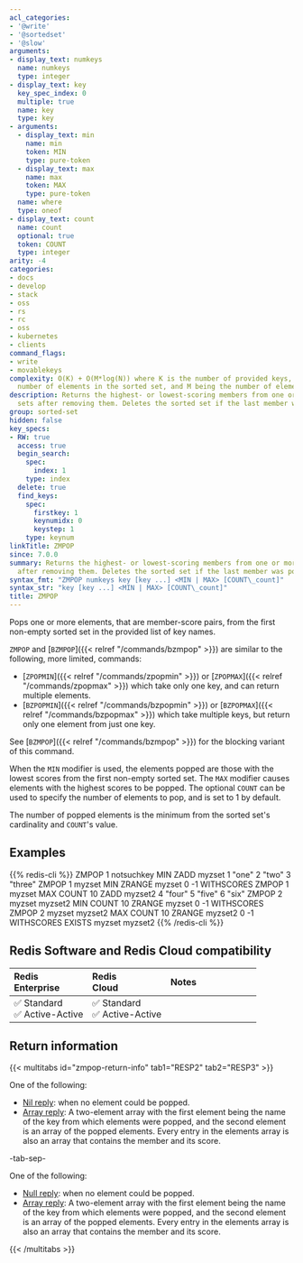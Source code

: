 ```yaml
---
acl_categories:
- '@write'
- '@sortedset'
- '@slow'
arguments:
- display_text: numkeys
  name: numkeys
  type: integer
- display_text: key
  key_spec_index: 0
  multiple: true
  name: key
  type: key
- arguments:
  - display_text: min
    name: min
    token: MIN
    type: pure-token
  - display_text: max
    name: max
    token: MAX
    type: pure-token
  name: where
  type: oneof
- display_text: count
  name: count
  optional: true
  token: COUNT
  type: integer
arity: -4
categories:
- docs
- develop
- stack
- oss
- rs
- rc
- oss
- kubernetes
- clients
command_flags:
- write
- movablekeys
complexity: O(K) + O(M*log(N)) where K is the number of provided keys, N being the
  number of elements in the sorted set, and M being the number of elements popped.
description: Returns the highest- or lowest-scoring members from one or more sorted
  sets after removing them. Deletes the sorted set if the last member was popped.
group: sorted-set
hidden: false
key_specs:
- RW: true
  access: true
  begin_search:
    spec:
      index: 1
    type: index
  delete: true
  find_keys:
    spec:
      firstkey: 1
      keynumidx: 0
      keystep: 1
    type: keynum
linkTitle: ZMPOP
since: 7.0.0
summary: Returns the highest- or lowest-scoring members from one or more sorted sets
  after removing them. Deletes the sorted set if the last member was popped.
syntax_fmt: "ZMPOP numkeys key [key ...] <MIN | MAX> [COUNT\_count]"
syntax_str: "key [key ...] <MIN | MAX> [COUNT\_count]"
title: ZMPOP
---
```

Pops one or more elements, that are member-score pairs, from the first non-empty sorted set in the provided list of key names.

`ZMPOP` and [`BZMPOP`]({{< relref "/commands/bzmpop" >}}) are similar to the following, more limited, commands:

- [`ZPOPMIN`]({{< relref "/commands/zpopmin" >}}) or [`ZPOPMAX`]({{< relref "/commands/zpopmax" >}}) which take only one key, and can return multiple elements.
- [`BZPOPMIN`]({{< relref "/commands/bzpopmin" >}}) or [`BZPOPMAX`]({{< relref "/commands/bzpopmax" >}}) which take multiple keys, but return only one element from just one key.

See [`BZMPOP`]({{< relref "/commands/bzmpop" >}}) for the blocking variant of this command.

When the `MIN` modifier is used, the elements popped are those with the lowest scores from the first non-empty sorted set. The `MAX` modifier causes elements with the highest scores to be popped.
The optional `COUNT` can be used to specify the number of elements to pop, and is set to 1 by default.

The number of popped elements is the minimum from the sorted set's cardinality and `COUNT`'s value.

## Examples

{{% redis-cli %}}
ZMPOP 1 notsuchkey MIN
ZADD myzset 1 "one" 2 "two" 3 "three"
ZMPOP 1 myzset MIN
ZRANGE myzset 0 -1 WITHSCORES
ZMPOP 1 myzset MAX COUNT 10
ZADD myzset2 4 "four" 5 "five" 6 "six"
ZMPOP 2 myzset myzset2 MIN COUNT 10
ZRANGE myzset 0 -1 WITHSCORES
ZMPOP 2 myzset myzset2 MAX COUNT 10
ZRANGE myzset2 0 -1 WITHSCORES
EXISTS myzset myzset2
{{% /redis-cli %}}

## Redis Software and Redis Cloud compatibility

| Redis<br />Enterprise | Redis<br />Cloud | <span style="min-width: 9em; display: table-cell">Notes</span> |
|:----------------------|:-----------------|:------|
| <span title="Supported">&#x2705; Standard</span><br /><span title="Supported"><nobr>&#x2705; Active-Active</nobr></span> | <span title="Supported">&#x2705; Standard</span><br /><span title="Supported"><nobr>&#x2705; Active-Active</nobr></span> |  |

## Return information

{{< multitabs id="zmpop-return-info" 
    tab1="RESP2" 
    tab2="RESP3" >}}

One of the following:
* [Nil reply](../../develop/reference/protocol-spec#bulk-strings): when no element could be popped.
* [Array reply](../../develop/reference/protocol-spec#arrays): A two-element array with the first element being the name of the key from which elements were popped, and the second element is an array of the popped elements. Every entry in the elements array is also an array that contains the member and its score.

-tab-sep-

One of the following:
* [Null reply](../../develop/reference/protocol-spec#nulls): when no element could be popped.
* [Array reply](../../develop/reference/protocol-spec#arrays): A two-element array with the first element being the name of the key from which elements were popped, and the second element is an array of the popped elements. Every entry in the elements array is also an array that contains the member and its score.

{{< /multitabs >}}

